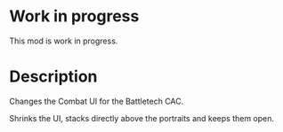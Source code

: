 # Work in progress
This mod is  work in progress.

# Description
Changes the Combat UI for the Battletech CAC.

Shrinks the UI, stacks directly above the portraits and keeps them open.
